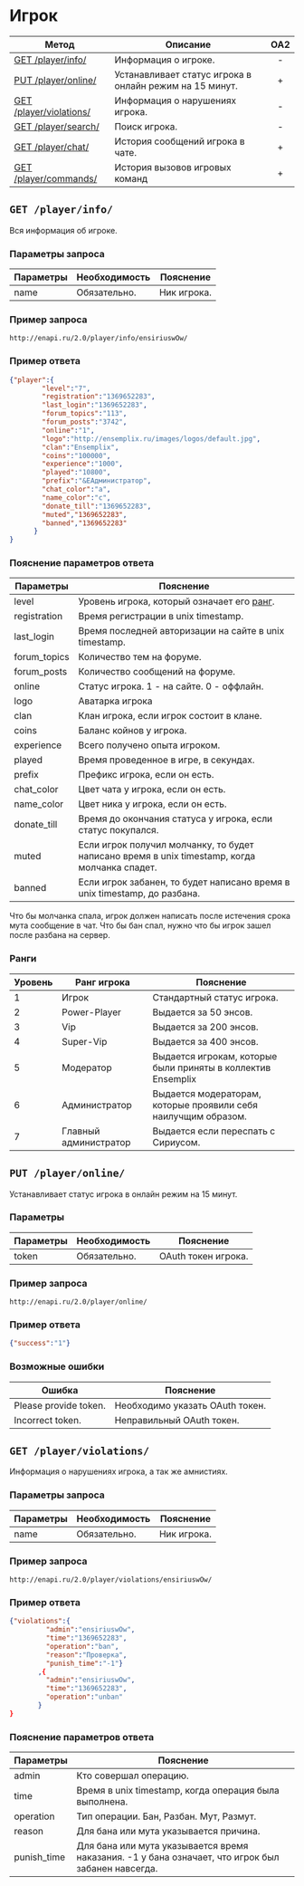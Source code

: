 Игрок
==========
| Метод | Описание | OA2 |
| ----- | -------- |:---:|
| [GET /player/info/](player.md) | Информация о игроке. | - |
| [PUT /player/online/](player.md) | Устанавливает статус игрока в онлайн режим на 15 минут. | + |
| [GET /player/violations/](player.md) | Информация о нарушениях игрока. | - |
| [GET /player/search/](player.md) | Поиск игрока. | - |
| [GET /player/chat/](player.md) | История сообщений игрока в чате. | + |
| [GET /player/commands/](player.md) | История вызовов игровых команд | + |

## ``` GET /player/info/ ``` 
Вся информация об игроке.

### Параметры запроса
| Параметры | Необходимость | Пояснение |
| --------- | ------------- | --------- |
| name      | Обязательно.  | Ник игрока. |
### Пример запроса
``` 
http://enapi.ru/2.0/player/info/ensiriuswOw/
```
### Пример ответа 
```json 
{"player":{
        "level":"7",
        "registration":"1369652283",
        "last_login":"1369652283",
        "forum_topics":"113",
        "forum_posts":"3742",
        "online":"1",
        "logo":"http://ensemplix.ru/images/logos/default.jpg",
        "clan":"Ensemplix",
        "coins":"100000",
        "experience":"1000",
        "played":"10800",
        "prefix":"&EАдминистратор",
        "chat_color":"a",
        "name_color":"c",
        "donate_till":"1369652283",
        "muted","1369652283",
        "banned","1369652283"
      }
}
```
### Пояснение параметров ответа
| Параметры | Пояснение |
| --------- | --------- |
| level     | Уровень игрока, который означает его [ранг](player.md#%D0%A0%D0%B0%D0%BD%D0%B3%D0%B8). |
| registration | Время регистрации в unix timestamp. |
| last_login | Время последней авторизации на сайте в unix timestamp. |
| forum_topics | Количество тем на форуме. |
| forum_posts | Количество сообщений на форуме. |
| online | Статус игрока. 1 - на сайте. 0 - оффлайн. |
| logo   | Аватарка игрока |
| clan   | Клан игрока, если игрок состоит в клане. |
| coins  | Баланс койнов у игрока. |
| experience | Всего получено опыта игроком. |
| played | Время проведенное в игре, в секундах. |
| prefix | Префикс игрока, если он есть. |
| chat_color | Цвет чата у игрока, если он есть. |
| name_color | Цвет ника у игрока, если он есть. |
| donate_till | Время до окончания статуса у игрока, если статус покупался. |
| muted | Если игрок получил молчанку, то будет написано время в unix timestamp, когда молчанка спадет.
| banned | Если игрок забанен, то будет написано время в unix timestamp, до разбана.

Что бы молчанка спала, игрок должен написать после истечения срока мута сообщение в чат.
Что бы бан спал, нужно что бы игрок зашел после разбана на сервер.

### Ранги
| Уровень   | Ранг игрока | Пояснение |
| --------- | ----------- | --------- |
| 1         | Игрок       | Стандартный статус игрока. |
| 2         | Power-Player| Выдается за 50 энсов. |
| 3         | Vip         | Выдается за 200 энсов. |
| 4         | Super-Vip   | Выдается за 400 энсов. |
| 5         | Модератор   | Выдается игрокам, которые были приняты в коллектив Ensemplix |
| 6         | Администратор| Выдается модераторам, которые проявили себя наилучщим образом. |
| 7         | Главный администратор| Выдается если переспать с Сириусом. |

## ``` PUT /player/online/ ``` 
Устанавливает статус игрока в онлайн режим на 15 минут.

### Параметры

| Параметры | Необходимость | Пояснение |
| --------- | ------------- | --------- |
| token     | Обязательно.  | OAuth токен игрока. |

### Пример запроса
``` 
http://enapi.ru/2.0/player/online/
```
### Пример ответа 
```json 
{"success":"1"}
```

### Возможные ошибки
| Ошибка | Пояснение |
| ------ | --------- |
| Please provide token. | Необходимо указать OAuth токен. |
| Incorrect token. | Неправильный OAuth токен. |

## ``` GET /player/violations/ ``` 
Информация о нарушениях игрока, а так же амнистиях.
### Параметры запроса
| Параметры | Необходимость | Пояснение |
| --------- | ------------- | --------- |
| name      | Обязательно.  | Ник игрока. |

### Пример запроса
``` 
http://enapi.ru/2.0/player/violations/ensiriuswOw/
```
### Пример ответа 
```json 
{"violations":{
         "admin":"ensiriuswOw",
         "time":"1369652283",
         "operation":"ban",
         "reason":"Проверка",
         "punish_time":"-1"}
       ,{
         "admin":"ensiriuswOw",
         "time":"1369652283",
         "operation":"unban"
       }
}
```
### Пояснение параметров ответа
| Параметры | Пояснение |
| --------- | --------- |
| admin     | Кто совершал операцию. |
| time      | Время в unix timestamp, когда операция была выполнена. |
| operation | Тип операции. Бан, Разбан. Мут, Размут. |
| reason    | Для бана или мута указывается причина. |
| punish_time | Для бана или мута указывается время наказания. -1 у бана означает, что игрок был забанен навсегда. |

